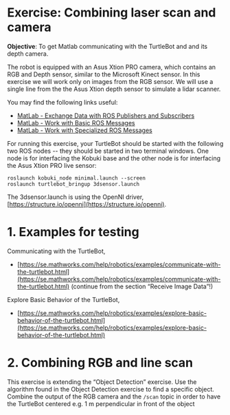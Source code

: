 # Exercise: Combining laser scan and camera

**Objective**: To get Matlab communicating with the TurtleBot and and its depth camera.

The robot is equipped with an Asus Xtion PRO camera, which contains an RGB and Depth sensor, similar to the Microsoft Kinect sensor. In this exercise we will work only on images from the RGB sensor.
We will use a single line from the the Asus Xtion depth sensor to simulate a lidar scanner.

You may find the following links useful:
*  [MatLab - Exchange Data with ROS Publishers and Subscribers](https://se.mathworks.com/help/robotics/examples/exchange-data-with-ros-publishers-and-subscribers.html)
*  [MatLab - Work with Basic ROS Messages](https://se.mathworks.com/help/robotics/examples/work-with-basic-ros-messages.html)
*  [MatLab - Work with Specialized ROS Messages](https://se.mathworks.com/help/robotics/examples/work-with-specialized-ros-messages.html)


For running this exercise, your TurtleBot should be started with the following two ROS nodes -- they should be started in two terminal windows. One node is for interfacing the Kobuki base and the other node is for interfacing the Asus Xtion PRO live sensor:

```
roslaunch kobuki_node minimal.launch --screen
roslaunch turtlebot_bringup 3dsensor.launch
```

The 3dsensor.launch is using the OpenNI driver, [https://structure.io/openni](https://structure.io/openni).

# 1. Examples for testing
Communicating with the TurtleBot,
* [https://se.mathworks.com/help/robotics/examples/communicate-with-the-turtlebot.html](https://se.mathworks.com/help/robotics/examples/communicate-with-the-turtlebot.html)
(continue from the section “Receive Image Data”!)


Explore Basic Behavior of the TurtleBot,
* [https://se.mathworks.com/help/robotics/examples/explore-basic-behavior-of-the-turtlebot.html](https://se.mathworks.com/help/robotics/examples/explore-basic-behavior-of-the-turtlebot.html)


# 2. Combining RGB and line scan
This exercise is extending the “Object Detection” exercise.
Use the algorithm found in the Object Detection exercise to find a specific object. Combine the output of the RGB camera and the `/scan` topic in order to have the TurtleBot centered e.g. 1 m perpendicular in front of the object
